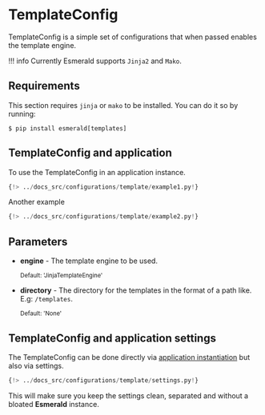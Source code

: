 # TemplateConfig

TemplateConfig is a simple set of configurations that when passed enables the template engine.

!!! info
    Currently Esmerald supports `Jinja2` and `Mako`.

## Requirements

This section requires `jinja` or `mako` to be installed. You can do it so by running:

```shell
$ pip install esmerald[templates]
```

## TemplateConfig and application

To use the TemplateConfig in an application instance.

```python hl_lines="4-5 9"
{!> ../docs_src/configurations/template/example1.py!}
```

Another example

```python hl_lines="4-5 9"
{!> ../docs_src/configurations/template/example2.py!}
```

## Parameters

* **engine** - The template engine to be used.

    <sup>Default: 'JinjaTemplateEngine'</sup>

* **directory** - The directory for the templates in the format of a path like. E.g: `/templates`.

    <sup>Default: 'None'</sup>

## TemplateConfig and application settings

The TemplateConfig can be done directly via [application instantiation](#templateconfig-and-application)
but also via settings.

```python
{!> ../docs_src/configurations/template/settings.py!}
```

This will make sure you keep the settings clean, separated and without a bloated **Esmerald** instance.
